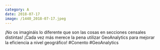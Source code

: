 ```yaml
--- 
category: A 
date: 2018-07-17 
image: /1440_2018-07-17.jpeg 
--- 
```


¡No os imagináis lo diferente que son las cosas en secciones censales distintas! ¡Cada vez más merece la pena utilizar GeoAnalytics para mejorar la eficiencia a nivel geográfico! #Conento #GeoAnalytics